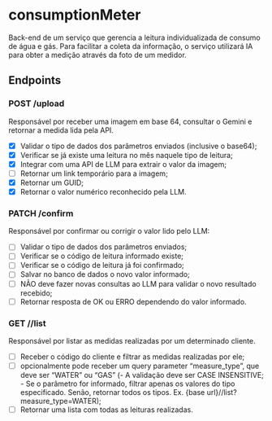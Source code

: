 # consumptionMeter

Back-end de um serviço que gerencia a leitura individualizada de consumo de água e gás. Para facilitar a coleta da informação, o serviço utilizará IA para obter a medição através da foto de um medidor.

## Endpoints

### POST /upload
Responsável por receber uma imagem em base 64, consultar o Gemini e retornar a medida lida pela API.

- [x] Validar o tipo de dados dos parâmetros enviados (inclusive o base64);
- [x] Verificar se já existe uma leitura no mês naquele tipo de leitura;
- [x] Integrar com uma API de LLM para extrair o valor da imagem;
- [ ] Retornar um link temporário para a imagem;
- [x] Retornar um GUID;
- [x] Retornar o valor numérico reconhecido pela LLM.

### PATCH /confirm
Responsável por confirmar ou corrigir o valor lido pelo LLM:
 
- [ ] Validar o tipo de dados dos parâmetros enviados;
- [ ] Verificar se o código de leitura informado existe;
- [ ] Verificar se o código de leitura já foi confirmado;
- [ ] Salvar no banco de dados o novo valor informado;
- [ ] NÃO deve fazer novas consultas ao LLM para validar o novo resultado recebido;
- [ ] Retornar resposta de OK ou ERRO dependendo do valor informado.

### GET /<customer code>/list
Responsável por listar as medidas realizadas por um determinado cliente.

- [ ] Receber o código do cliente e filtrar as medidas realizadas por ele;
- [ ]  opcionalmente pode receber um query parameter “measure_type”, que deve ser “WATER” ou “GAS” (- A validação deve ser CASE INSENSITIVE; - Se o parâmetro for informado, filtrar apenas os valores do tipo especificado. Senão, retornar todos os tipos. Ex. {base url}/<customer code>/list?measure_type=WATER);
- [ ] Retornar uma lista com todas as leituras realizadas.
